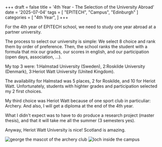 +++
draft = false
title = '4th Year - The Selection of the University Abroad'
date = '2025-07-04'
tags = [
    "EPITECH",
    "Campus",
    "Edinburgh"
]
categories = [
    "4th Year",
]
+++

For the 4th year of EPITECH school, we need to study one year abroad at a partner university.

The process to select our university is simple: We select 8 choice and rank them by order of preference.
Then, the school ranks the student with a formula that mix our grades, our scores in english, and our participation (open days, association, ...).

My top 3 were: 1:Halmstad University (Sweden), 2:Roskilde University (Denmark), 3:Heriot Watt University (United Kingdom).

The availability for Halmstad was 5 places, 2 for Roskilde, and 10 for Heriot Watt. Unfortunately, students with highter grades and participation selected my 2 first choices.

My third choice was Heriot Watt because of one sport club in particuliar: Archery. And also, I will get a diploma at the end of the 4th year.

What I didn't expect was to have to do produce a research project (master thesis), and that it will take me all the summer (3 semesters yes).

Anyway, Heriot Watt University is nice! Scotland is amazing.

![george the mascot of the archery club](/images/4thyear/archery_george.jpg)
![loch inside the campus](/images/4thyear/campus_loch_1.jpg)
